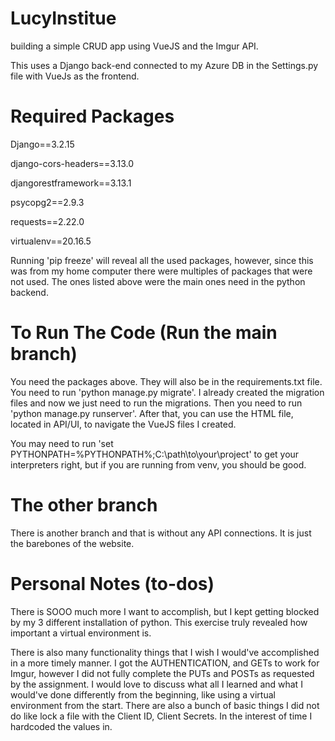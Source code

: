 # LucyInstitue
building a simple CRUD app using VueJS and the Imgur API.

This uses a Django back-end connected to my Azure DB in the Settings.py file with VueJs as the frontend.

# Required Packages
Django==3.2.15

django-cors-headers==3.13.0

djangorestframework==3.13.1

psycopg2==2.9.3

requests==2.22.0

virtualenv==20.16.5

Running 'pip freeze' will reveal all the used packages, however, since this was from my home computer there were multiples of packages that were not used. The ones listed above were the main ones need in the python backend.

# To Run The Code (Run the main branch)

You need the packages above. They will also be in the requirements.txt file. You need to run 'python manage.py migrate'. I already created the migration files and now we just need to run the migrations. Then you need to run 'python manage.py runserver'. After that, you can use the HTML file, located in API/UI, to navigate the VueJS files I created. 

You may need to run 'set PYTHONPATH=%PYTHONPATH%;C:\path\to\your\project\' to get your interpreters right, but if you are running from venv, you should be good.

# The other branch

There is another branch and that is without any API connections. It is just the barebones of the website.

# Personal Notes (to-dos)
  
There is SOOO much more I want to accomplish, but I kept getting blocked by my 3 different installation of python. This exercise truly revealed how important a virtual environment is. 

There is also many functionality things that I wish I would've accomplished in a more timely manner. I got the AUTHENTICATION, and GETs to work for Imgur, however I did not fully complete the PUTs and POSTs as requested by the assignment. I would love to discuss what all I learned and what I would've done differently from the beginning, like using a virtual environment from the start. There are also a bunch of basic things I did not do like lock a file with the Client ID, Client Secrets. In the interest of time I hardcoded the values in.
